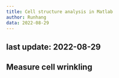 ```yaml
---
title: Cell structure analysis in Matlab
author: Runhang
data: 2022-08-29
---
```


## last update: 2022-08-29 

## Measure cell wrinkling 

